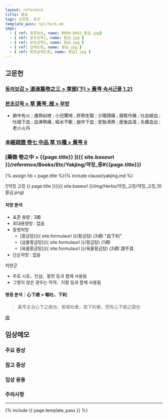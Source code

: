 ```yaml
---
layout: reference
title: 황금
tags: 상한론, 본초
template_pass: tpl/herb.md
imgs:
  - { ref: 증류본초, name: 0009-0043_황금.jpg}
  - { ref: 본초강목1, name: 황금.jpg }
  - { ref: 본초강목2, name: 황금.jpg }
  - { ref: 삼재도회, name: 황금.jpg }
  - { ref: 화한삼재도회, name: 황금1.jpg }
---
```



## 고문헌

### [동의보감 > 湯液篇卷之三 > 草部(下) >  黃芩 속서근플 1.21](https://mediclassics.kr/books/8/volume/22/#content_141)

### [본초강목 > 草	黃芩_根 > 부방]()

* 肺中有火 ; 膚熱如燎 ; 小兒驚啼 ; 肝熱生翳 ; 少陽頭痛 ; 眉眶作痛 ; 吐血衄血 ; 吐衄下血 ; 血淋熱痛 ; 經水不斷 ; 崩中下血 ; 安胎淸熱 ; 産後血渴 ; 灸瘡血出 ; 老小火丹

### [本經疏證 卷七 中品 草 15種 > 黃芩 8](https://mediclassics.kr/books/154/volume/7/#content_62)


### [藥徵 卷之中 > {{page.title}} ]({{ site.baseurl }}/reference/Books/Etc/Yakjing/약징_중#{{page.title}})

{% assign hb = page.title %}{% include clause/yakjing.md %}

![약징 고징 {{ page.title }}]({{ site.baseurl }}/img/Herbs/약징_고징/약징_고징_10황금.png)

#### 처방 분석

* 표준 용량 : 3兩
* 최대용량방 : 없음
* 동명처방
  - [황금탕]({{ site.formulaurl }}/황금탕) _(3兩)_ "自下利"
  - [삼물황금탕]({{ site.formulaurl }}/황금탕) _(1兩)_
  - [육물황금탕]({{ site.formulaurl }}/육물황금탕) _(3兩)_ 證不具
* 단순처방 : 없음

처방군
* 주로 시호、인삼、황련 등과 함께 사용됨
* 그렇지 않은 경우는 작약、지황 등과 함께 사용됨

#### 병증 분석：心下痞 > 嘔吐、下利

> 黃芩主治心下之病也，若嘔吐者，若下利者，而有心下痞之證也

[痞]({{site.sympurl}}/비)





## 임상메모




### 주요 증상


### 참고 증상

### 임상 응용




### 주의사항

***

{% include {{ page.template_pass }} %}
